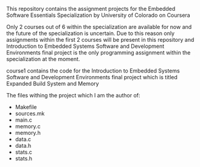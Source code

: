 This repository contains the assignment projects for the Embedded Software Essentials Specialization by University of Colorado on Coursera

Only 2 courses out of 6 within the specialization are available for now and the future of the specialization is uncertain. Due to this reason only assignments within the first 2 courses will be present in this repository and Introduction to Embedded Systems Software and Development Environments final project is the only programming assignment within the specialization at the moment.



course1 contains the code for the Introduction to Embedded Systems Software and Development Environments final project which is titled Expanded Build System and Memory

The files withing the project which I am the author of:
- Makefile
- sources.mk
- main.c
- memory.c
- memory.h
- data.c
- data.h
- stats.c
- stats.h
